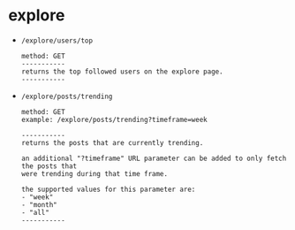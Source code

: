 # explore

- `/explore/users/top`
	```
	method: GET
	-----------
	returns the top followed users on the explore page.
	-----------
	```

- `/explore/posts/trending`
	```
	method: GET
	example: /explore/posts/trending?timeframe=week
	
	-----------
	returns the posts that are currently trending.

	an additional "?timeframe" URL parameter can be added to only fetch the posts that
	were trending during that time frame.

	the supported values for this parameter are:
	- "week"
	- "month"
	- "all"
	-----------
	```